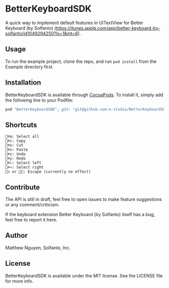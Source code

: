 # BetterKeyboardSDK

A quick way to implement default features in UITextView for Better Keyboard (by Solfanto) (https://itunes.apple.com/app/better-keyboard-by-solfanto/id1049294250?ls=1&mt=8).

## Usage

To run the example project, clone the repo, and run `pod install` from the Example directory first.

## Installation

BetterKeyboardSDK is available through [CocoaPods](http://cocoapods.org). To install
it, simply add the following line to your Podfile:

```ruby
pod "BetterKeyboardSDK", git: "git@github.com:n-studio/BetterKeyboardSDK.git"
```

## Shortcuts

`⌘a: Select all`<br />
`⌘c: Copy`<br />
`⌘x: Cut`<br />
`⌘v: Paste`<br />
`⌘z: Undo`<br />
`⌘y: Redo`<br />
`⌘←: Select left`<br />
`⌘→: Select right`<br />
`⎋ or ␛: Escape (currently no effect)`

## Contribute

The API is still in draft, feel free to open issues to make feature suggestions or any comment/criticism.

If the keyboard extension Better Keyboard (by Solfanto) itself has a bug, feel free to report it here.

## Author

Matthew Nguyen, Solfanto, Inc.

## License

BetterKeyboardSDK is available under the MIT license. See the LICENSE file for more info.
